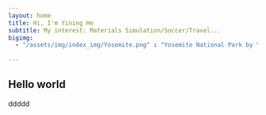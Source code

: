 ```yaml
---
layout: home
title: Hi, I'm Yining He
subtitle: My interest: Materials Simulation/Soccer/Travel...
bigimg:
  - "/assets/img/index_img/Yosemite.png" : "Yosemite National Park by Yining He, June 2016"
  
---
```


## Hello world
ddddd

